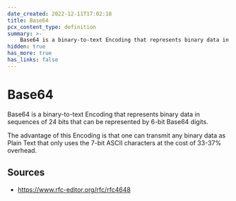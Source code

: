 ```yaml
---
date_created: 2022-12-11T17:02:18
title: Base64
pcx_content_type: definition
summary: >-
    Base64 is a binary-to-text Encoding that represents binary data in sequences of 24 bits that can be represented by 6-bit Base64 digits.
hidden: true
has_more: true
has_links: false
---
```


# Base64

Base64 is a binary-to-text Encoding that represents binary data in sequences of 24 bits that can be represented by 6-bit Base64 digits.

The advantage of this Encoding is that one can transmit any binary data as Plain Text that only uses the 7-bit ASCII characters at the cost of 33-37% overhead.

## Sources

-   https://www.rfc-editor.org/rfc/rfc4648
